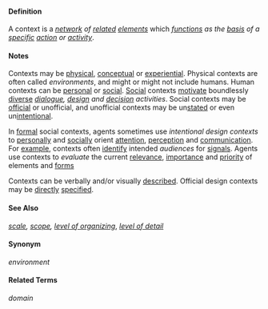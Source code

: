 #### Definition

A context is a *[network](https://github.com/gcassel/Modular-Organization-Terminology/blob/master/terms/network.md) of [related](https://github.com/gcassel/Modular-Organization-Terminology/blob/master/terms/relate.md) [elements](https://github.com/gcassel/Modular-Organization-Terminology/blob/master/terms/element.md)* which *[functions](https://github.com/gcassel/Modular-Organization-Terminology/blob/master/terms/function.md) as the [basis](https://github.com/gcassel/Modular-Organization-Terminology/blob/master/terms/base.md) of a [specific](https://github.com/gcassel/Modular-Organization-Terminology/blob/master/terms/specific.md) [action](https://github.com/gcassel/Modular-Organization-Terminology/blob/master/terms/action.md) or [activity](https://github.com/gcassel/Modular-Organization-Terminology/blob/master/terms/activity.md)*.

#### Notes

Contexts may be [physical](https://github.com/gcassel/Modular-Organization-Terminology/blob/master/terms/physical.md), [conceptual](https://github.com/gcassel/Modular-Organization-Terminology/blob/master/terms/concept.md) or [experiential](https://github.com/gcassel/Modular-Organization-Terminology/blob/master/terms/experience.md).  Physical contexts are often called *environments*, and might or might not include humans.  Human contexts can be [personal](https://github.com/gcassel/Modular-Organization-Terminology/blob/master/terms/personal.md) or [social](https://github.com/gcassel/Modular-Organization-Terminology/blob/master/terms/social.md).   [Social](https://github.com/gcassel/Modular-Organization-Terminology/blob/master/terms/social.md) contexts [motivate](https://github.com/gcassel/Modular-Organization-Terminology/blob/master/terms/motivate.md) boundlessly [diverse](https://github.com/gcassel/Modular-Organization-Terminology/blob/master/terms/diverse.md) *[dialogue](https://github.com/gcassel/Modular-Organization-Terminology/blob/master/terms/dialogue.md), [design](https://github.com/gcassel/Modular-Organization-Terminology/blob/master/terms/design.md) and [decision](https://github.com/gcassel/Modular-Organization-Terminology/blob/master/terms/decide.md) activities*.  Social contexts may be [official](https://github.com/gcassel/Modular-Organization-Terminology/blob/master/terms/official.md) or unofficial, and unofficial contexts may be un[stated](https://github.com/gcassel/Modular-Organization-Terminology/blob/master/terms/state.md) or even un[intentional](https://github.com/gcassel/Modular-Organization-Terminology/blob/master/terms/intention.md).

In [formal](https://github.com/gcassel/Modular-Organization-Terminology/blob/master/terms/form.md) social contexts, agents sometimes use *intentional design contexts* to [personally](https://github.com/gcassel/Modular-Organization-Terminology/blob/master/terms/personal.md) and [socially](https://github.com/gcassel/Modular-Organization-Terminology/blob/master/terms/social.md) orient [attention](https://github.com/gcassel/Modular-Organization-Terminology/blob/master/terms/attend.md), [perception](https://github.com/gcassel/Modular-Organization-Terminology/blob/master/terms/perceive.md) and [communication](https://github.com/gcassel/Modular-Organization-Terminology/blob/master/terms/communicate.md).  For [example](https://github.com/gcassel/Modular-Organization-Terminology/blob/master/terms/example.md), contexts often [identify](https://github.com/gcassel/Modular-Organization-Terminology/blob/master/terms/identify.md) intended *audiences* for [signals](https://github.com/gcassel/Modular-Organization-Terminology/blob/master/terms/signal.md).  Agents use contexts to *evaluate* the current [relevance](https://github.com/gcassel/Modular-Organization-Terminology/blob/master/terms/relevance.md), [importance](https://github.com/gcassel/Modular-Organization-Terminology/blob/master/terms/importance.md) and [priority](https://github.com/gcassel/Modular-Organization-Terminology/blob/master/terms/prioritize.md) of elements and [forms](https://github.com/gcassel/Modular-Organization-Terminology/blob/master/terms/form.md)
 
Contexts can be verbally and/or visually [described](https://github.com/gcassel/Modular-Organization-Terminology/blob/master/terms/describe.md).  Official design contexts may be [directly](https://github.com/gcassel/Modular-Organization-Terminology/blob/master/terms/direct.md) [specified](https://github.com/gcassel/Modular-Organization-Terminology/blob/master/terms/specification.md).

#### See Also

*[scale](https://github.com/gcassel/Modular-Organization-Terminology/blob/master/terms/scale.md), [scope](https://github.com/gcassel/Modular-Organization-Terminology/blob/master/terms/scope.md), [level of organizing](https://github.com/gcassel/Modular-Organization-Terminology/blob/master/compound-terms/level-of-organizing.md)*, *[level of detail](https://github.com/gcassel/Modular-Organization-Terminology/blob/master/compound-terms/level-of-detail.md)*

#### Synonym

*environment*

#### Related Terms

*domain*
